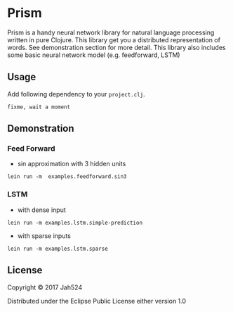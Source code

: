 # Prism

Prism is a handy neural network library for natural language processing written in pure Clojure.
This library get you a distributed representation of words.
See demonstration section for more detail.
This library also includes some basic neural network model (e.g. feedforward, LSTM)

## Usage

Add following dependency to your `project.clj`.

```
fixme, wait a moment
```

## Demonstration

### Feed Forward

- sin approximation with 3 hidden units

`lein run -m  examples.feedforward.sin3`

### LSTM

- with dense input

`lein run -m examples.lstm.simple-prediction`

- with sparse inputs

`lein run -m examples.lstm.sparse`

## License

Copyright © 2017 Jah524

Distributed under the Eclipse Public License either version 1.0

